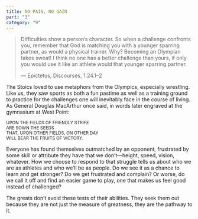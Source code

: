 ```yaml
---
title: NO PAIN, NO GAIN
part: "3"
category: "9"
---
```


> Difficulties show a person’s character. So when a challenge confronts you, remember that God is matching you with a younger sparring partner, as would a physical trainer. Why? Becoming an Olympian takes sweat! I think no one has a better challenge than yours, if only you would use it like an athlete would that younger sparring partner.
>
> — Epictetus, Discourses, 1.24.1–2

The Stoics loved to use metaphors from the Olympics, especially wrestling. Like us, they saw sports as both a fun pastime as well as a training ground to practice for the challenges one will inevitably face in the course of living. As General Douglas MacArthur once said, in words later engraved at the gymnasium at West Point:

<aside>
<small>
UPON THE FIELDS OF FRIENDLY STRIFE<br>
ARE SOWN THE SEEDS<br>
THAT, UPON OTHER FIELDS, ON OTHER DAY<br>
WILL BEAR THE FRUITS OF VICTORY.
</small>
</aside>

Everyone has found themselves outmatched by an opponent, frustrated by some skill or attribute they have that we don’t—height, speed, vision, whatever. How we choose to respond to that struggle tells us about who we are as athletes and who we’ll be as people. Do we see it as a chance to learn and get stronger? Do we get frustrated and complain? Or worse, do we call it off and find an easier game to play, one that makes us feel good instead of challenged?

The greats don’t avoid these tests of their abilities. They seek them out because they are not just the measure of greatness, they are the pathway to it.
